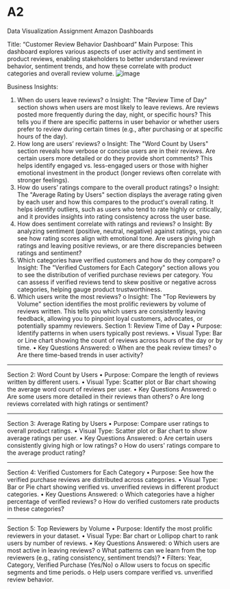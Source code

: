 # A2
Data Visualization Assignment Amazon Dashboards

Title: “Customer Review Behavior Dashboard”
Main Purpose:
This dashboard explores various aspects of user activity and sentiment in product reviews, enabling stakeholders to better understand reviewer behavior, sentiment trends, and how these correlate with product categories and overall review volume.
 ![image](https://github.com/user-attachments/assets/f8e436ed-cf13-4a57-a146-77676ae854d5)

Business Insights:
1.	When do users leave reviews?
o	Insight: The "Review Time of Day" section shows when users are most likely to leave reviews. Are reviews posted more frequently during the day, night, or specific hours? This tells you if there are specific patterns in user behavior or whether users prefer to review during certain times (e.g., after purchasing or at specific hours of the day).
2.	How long are users’ reviews?
o	Insight: The "Word Count by Users" section reveals how verbose or concise users are in their reviews. Are certain users more detailed or do they provide short comments? This helps identify engaged vs. less-engaged users or those with higher emotional investment in the product (longer reviews often correlate with stronger feelings).
3.	How do users’ ratings compare to the overall product ratings?
o	Insight: The "Average Rating by Users" section displays the average rating given by each user and how this compares to the product's overall rating. It helps identify outliers, such as users who tend to rate highly or critically, and it provides insights into rating consistency across the user base.
4.	How does sentiment correlate with ratings and reviews?
o	Insight: By analyzing sentiment (positive, neutral, negative) against ratings, you can see how rating scores align with emotional tone. Are users giving high ratings and leaving positive reviews, or are there discrepancies between ratings and sentiment?
5.	Which categories have verified customers and how do they compare?
o	Insight: The "Verified Customers for Each Category" section allows you to see the distribution of verified purchase reviews per category. You can assess if verified reviews tend to skew positive or negative across categories, helping gauge product trustworthiness.
6.	Which users write the most reviews?
o	Insight: The "Top Reviewers by Volume" section identifies the most prolific reviewers by volume of reviews written. This tells you which users are consistently leaving feedback, allowing you to pinpoint loyal customers, advocates, or potentially spammy reviewers.
Section 1: Review Time of Day
•	Purpose: Identify patterns in when users typically post reviews.
•	Visual Type: Bar or Line chart showing the count of reviews across hours of the day or by time.
•	Key Questions Answered:
o	When are the peak review times?
o	Are there time-based trends in user activity?
________________________________________
Section 2: Word Count by Users
•	Purpose: Compare the length of reviews written by different users.
•	Visual Type: Scatter plot or Bar chart showing the average word count of reviews per user.
•	Key Questions Answered:
o	Are some users more detailed in their reviews than others?
o	Are long reviews correlated with high ratings or sentiment?
________________________________________
Section 3: Average Rating by Users
•	Purpose: Compare user ratings to overall product ratings.
•	Visual Type: Scatter plot or Bar chart to show average ratings per user.
•	Key Questions Answered:
o	Are certain users consistently giving high or low ratings?
o	How do users' ratings compare to the average product rating?
________________________________________

Section 4: Verified Customers for Each Category
•	Purpose: See how the verified purchase reviews are distributed across categories.
•	Visual Type: Bar or Pie chart showing verified vs. unverified reviews in different product categories.
•	Key Questions Answered:
o	Which categories have a higher percentage of verified reviews?
o	How do verified customers rate products in these categories?
________________________________________
Section 5: Top Reviewers by Volume
•	Purpose: Identify the most prolific reviewers in your dataset.
•	Visual Type: Bar chart or Lollipop chart to rank users by number of reviews.
•	Key Questions Answered:
o	Which users are most active in leaving reviews?
o	What patterns can we learn from the top reviewers (e.g., rating consistency, sentiment trends)?
•	Filters: Year, Category, Verified Purchase (Yes/No)
o	Allow users to focus on specific segments and time periods.
o	Help users compare verified vs. unverified review behavior.


